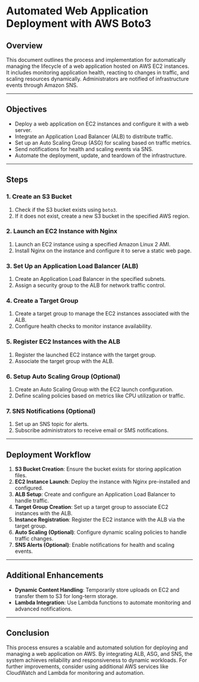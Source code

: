 # Automated Web Application Deployment with AWS Boto3

## Overview
This document outlines the process and implementation for automatically managing the lifecycle of a web application hosted on AWS EC2 instances. It includes monitoring application health, reacting to changes in traffic, and scaling resources dynamically. Administrators are notified of infrastructure events through Amazon SNS.

---

## Objectives
- Deploy a web application on EC2 instances and configure it with a web server.
- Integrate an Application Load Balancer (ALB) to distribute traffic.
- Set up an Auto Scaling Group (ASG) for scaling based on traffic metrics.
- Send notifications for health and scaling events via SNS.
- Automate the deployment, update, and teardown of the infrastructure.

---

## Steps

### 1. **Create an S3 Bucket**
1. Check if the S3 bucket exists using `boto3`.
2. If it does not exist, create a new S3 bucket in the specified AWS region.

### 2. **Launch an EC2 Instance with Nginx**
1. Launch an EC2 instance using a specified Amazon Linux 2 AMI.
2. Install Nginx on the instance and configure it to serve a static web page.

### 3. **Set Up an Application Load Balancer (ALB)**
1. Create an Application Load Balancer in the specified subnets.
2. Assign a security group to the ALB for network traffic control.

### 4. **Create a Target Group**
1. Create a target group to manage the EC2 instances associated with the ALB.
2. Configure health checks to monitor instance availability.

### 5. **Register EC2 Instances with the ALB**
1. Register the launched EC2 instance with the target group.
2. Associate the target group with the ALB.

### 6. **Setup Auto Scaling Group (Optional)**
1. Create an Auto Scaling Group with the EC2 launch configuration.
2. Define scaling policies based on metrics like CPU utilization or traffic.

### 7. **SNS Notifications (Optional)**
1. Set up an SNS topic for alerts.
2. Subscribe administrators to receive email or SMS notifications.

---

## Deployment Workflow
1. **S3 Bucket Creation**: Ensure the bucket exists for storing application files.
2. **EC2 Instance Launch**: Deploy the instance with Nginx pre-installed and configured.
3. **ALB Setup**: Create and configure an Application Load Balancer to handle traffic.
4. **Target Group Creation**: Set up a target group to associate EC2 instances with the ALB.
5. **Instance Registration**: Register the EC2 instance with the ALB via the target group.
6. **Auto Scaling (Optional)**: Configure dynamic scaling policies to handle traffic changes.
7. **SNS Alerts (Optional)**: Enable notifications for health and scaling events.

---

## Additional Enhancements
- **Dynamic Content Handling**: Temporarily store uploads on EC2 and transfer them to S3 for long-term storage.
- **Lambda Integration**: Use Lambda functions to automate monitoring and advanced notifications.

---

## Conclusion
This process ensures a scalable and automated solution for deploying and managing a web application on AWS. By integrating ALB, ASG, and SNS, the system achieves reliability and responsiveness to dynamic workloads. For further improvements, consider using additional AWS services like CloudWatch and Lambda for monitoring and automation.

